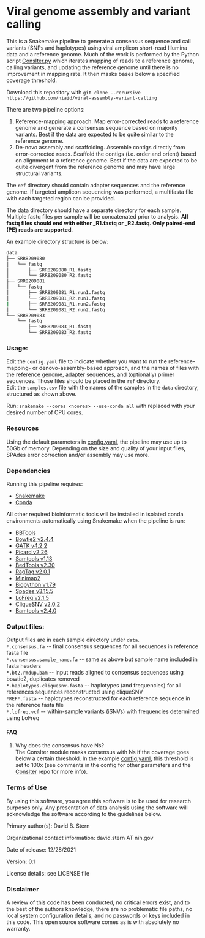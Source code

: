 # Viral genome assembly and variant calling

This is a Snakemake pipeline to generate a consensus sequence and call variants (SNPs and haplotypes) using viral amplicon short-read Illumina data and a reference genome. Much of the work is performed by the Python script [ConsIter.py](https://github.com/TheDBStern/ConsIter) which iterates mapping of reads to a reference genome, calling variants, and updating the reference genome until there is no improvement in mapping rate. It then masks bases below a specified coverage threshold.

Download this repository with
`git clone --recursive https://github.com/niaid/viral-assembly-variant-calling`


There are two pipeline options:
1. Reference-mapping approach. Map error-corrected reads to a reference genome and generate a consensus sequence based on majority variants. Best if the data are expected to be quite similar to the reference genome.
2. De-novo assembly and scaffolding. Assemble contigs directly from error-corrected reads. Scaffold the contigs (i.e. order and orient) based on alignment to a reference genome. Best if the data are expected to be quite divergent from the reference genome and may have large structural variants.

The `ref` directory should contain adapter sequences and the reference genome. If targeted amplicon sequencing was performed, a multifasta file with each targeted region can be provided.

The data directory should have a separate directory for each sample. Multiple fastq files per sample will be concatenated prior to analysis. **All fastq files should end with either _R1.fastq or _R2.fastq. Only paired-end (PE) reads are supported**.

An example directory structure is below:

```bash
data
├── SRR8209080
│   └── fastq
│       ├── SRR8209080_R1.fastq
│       └── SRR8209080_R2.fastq
├── SRR8209081
│   └── fastq
│       ├── SRR8209081_R1.run1.fastq
│       └── SRR8209081_R2.run1.fastq
|       ├── SRR8209081_R1.run2.fastq
│       └── SRR8209081_R2.run2.fastq
└── SRR8209083
    └── fastq
        ├── SRR8209083_R1.fastq
        └── SRR8209083_R2.fastq
```

### Usage:  

Edit the `config.yaml` file to indicate whether you want to run the reference-mapping- or denovo-assembly-based approach, and the names of files with the reference genome, adapter sequences, and (optionally) primer sequences. Those files should be placed in the `ref` directory.  
Edit the `samples.csv` file with the names of the samples in the `data` directory, structured as shown above.

Run: `snakemake --cores <ncores> --use-conda all` with <ncores> replaced with your desired number of CPU cores.  

### Resources

Using the default parameters in [config.yaml](config.yaml), the pipeline may use up to 50Gb of memory.  Depending on the size and quality of your input files, SPAdes error correction and/or assembly may use more.

### Dependencies  
Running this pipeline requires:
- [Snakemake](https://snakemake.readthedocs.io/en/stable/getting_started/installation.html)  
- [Conda](https://docs.conda.io/en/latest/)  

All other required bioinformatic tools will be installed in isolated conda environments automatically using Snakemake when the pipeline is run:
- [BBTools](https://jgi.doe.gov/data-and-tools/bbtools/bb-tools-user-guide/)  
- [Bowtie2 v2.4.4](http://bowtie-bio.sourceforge.net/bowtie2/index.shtml)  
- [GATK v4.2.2](https://gatk.broadinstitute.org/hc/en-us/articles/360036194592-Getting-started-with-GATK4)  
- [Picard v2.26](https://broadinstitute.github.io/picard/)  
- [Samtools v1.13](http://www.htslib.org/)  
- [BedTools v2.30](https://bedtools.readthedocs.io/en/latest/)  
- [RagTag v2.0.1](https://github.com/malonge/RagTag)  
- [Minimap2](https://github.com/lh3/minimap2)  
- [Biopython v1.79](https://biopython.org/)  
- [Spades v3.15.5](https://github.com/ablab/spades)  
- [LoFreq v2.1.5](https://csb5.github.io/lofreq/)  
- [CliqueSNV v2.0.2](https://github.com/vtsyvina/CliqueSNV)  
- [Bamtools v2.4.0](https://bioinformatics.readthedocs.io/en/latest/bamtools/)  

### Output files:
Output files are in each sample directory under `data`.  
`*.consensus.fa` -- final consensus sequences for all sequences in reference fasta file   
`*.consensus.sample_name.fa` -- same as above but sample name included in fasta headers  
`*.bt2.rmdup.bam` -- input reads aligned to consensus sequences using bowtie2, duplicates removed  
`*.haplotypes.cliquesnv.fasta` -- haplotypes (and frequencies) for all references sequences reconstructed using cliqueSNV  
    `*REF*.fasta` -- haplotypes reconstructed for each reference sequence in the reference fasta file  
`*.lofreq.vcf` -- within-sample variants (iSNVs) with frequencies determined using LoFreq

#### FAQ
1. Why does the consensus have Ns?  
The ConsIter module masks consensus with Ns if the coverage goes below a certain threshold.  In the example [config.yaml](config.yaml), this threshold is set to 100x (see comments in the config for other parameters and the [ConsIter](https://github.com/TheDBStern/ConsIter) repo for more info).

### Terms of Use

By using this software, you agree this software is to be used for research purposes only. Any presentation of data analysis using the software will acknowledge the software according to the guidelines below.

Primary author(s): David B. Stern

Organizational contact information: david.stern AT nih.gov

Date of release: 12/28/2021

Version: 0.1

License details: see LICENSE file


### Disclaimer

A review of this code has been conducted, no critical errors exist, and to the best of the authors knowledge, there are no problematic file paths, no local system configuration details, and no passwords or keys included in this code. This open source software comes as is with absolutely no warranty.
